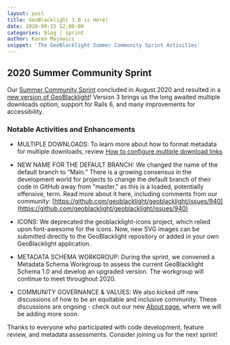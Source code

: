 ```yaml
---
layout: post
title: GeoBlacklight 3.0 is Here!
date: 2020-09-15 12:00:00
categories: blog | sprint
author: Karen Majewicz
snippet: 'The GeoBlacklight Summer Community Sprint Activities'
---
```


## 2020 Summer Community Sprint

Our [Summer Community Sprint](https://github.com/geoblacklight/geoblacklight/projects/8) concluded in August 2020 and resulted in a [new version of GeoBlacklight](https://github.com/geoblacklight/geoblacklight/releases)! Version 3 brings us the long awaited multiple downloads option, support for Rails 6, and many improvements for accessibility.

### Notable Activities and Enhancements

* MULTIPLE DOWNLOADS: To learn more about how to format metadata for multiple downloads, review [How to configure multiple download links](https://opengeometadata.org/configure-external-links/#multiple-downloads)

* NEW NAME FOR THE DEFAULT BRANCH: We changed the name of the default branch to “Main.” There is a growing consensus in the development world for projects to change the default branch of their code in GitHub away from "master," as this is a loaded, potentially offensive, term. Read more about it here, including comments from our community: [https://github.com/geoblacklight/geoblacklight/issues/940](https://github.com/geoblacklight/geoblacklight/issues/940)

* ICONS: We deprecated the geoblacklight-icons project, which relied upon font-awesome for the icons. Now, new SVG images can be submitted directly to the GeoBlacklight repository  or added in your own GeoBlacklight application.

* METADATA SCHEMA WORKGROUP: During the sprint, we convened a Metadata Schema Workgroup to assess the current GeoBlacklight Schema 1.0 and develop an upgraded version. The workgroup will continue to meet throughout 2020.

* COMMUNITY GOVERNANCE & VALUES: We also kicked off new discussions of how to be an equitable and inclusive community. These discussions are ongoing - check out our new [About page](https://geoblacklight.org/about), where we will be adding more soon.


Thanks to everyone who participated with code development, feature review, and metadata assessments. Consider joining us for the next sprint!
